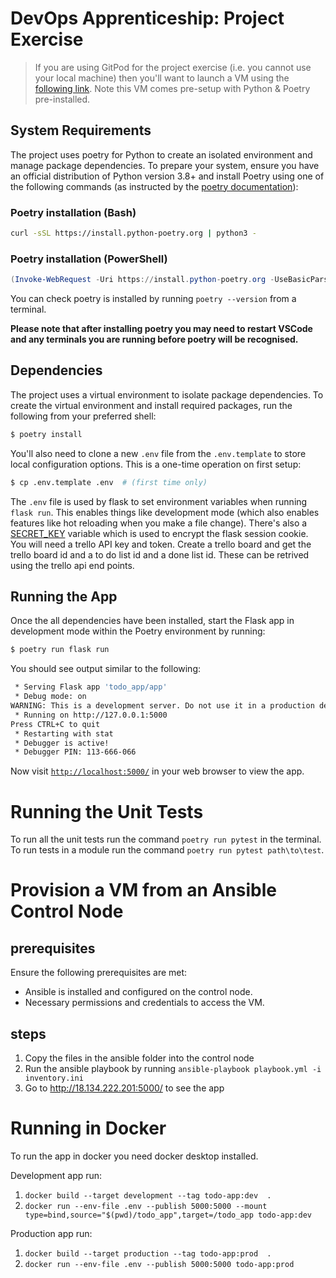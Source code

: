 # DevOps Apprenticeship: Project Exercise

> If you are using GitPod for the project exercise (i.e. you cannot use your local machine) then you'll want to launch a VM using the [following link](https://gitpod.io/#https://github.com/CorndelWithSoftwire/DevOps-Course-Starter). Note this VM comes pre-setup with Python & Poetry pre-installed.

## System Requirements

The project uses poetry for Python to create an isolated environment and manage package dependencies. To prepare your system, ensure you have an official distribution of Python version 3.8+ and install Poetry using one of the following commands (as instructed by the [poetry documentation](https://python-poetry.org/docs/#system-requirements)):

### Poetry installation (Bash)

```bash
curl -sSL https://install.python-poetry.org | python3 -
```

### Poetry installation (PowerShell)

```powershell
(Invoke-WebRequest -Uri https://install.python-poetry.org -UseBasicParsing).Content | py -
```

You can check poetry is installed by running `poetry --version` from a terminal.

**Please note that after installing poetry you may need to restart VSCode and any terminals you are running before poetry will be recognised.**

## Dependencies

The project uses a virtual environment to isolate package dependencies. To create the virtual environment and install required packages, run the following from your preferred shell:

```bash
$ poetry install
```

You'll also need to clone a new `.env` file from the `.env.template` to store local configuration options. This is a one-time operation on first setup:

```bash
$ cp .env.template .env  # (first time only)
```

The `.env` file is used by flask to set environment variables when running `flask run`. This enables things like development mode (which also enables features like hot reloading when you make a file change). There's also a [SECRET_KEY](https://flask.palletsprojects.com/en/2.3.x/config/#SECRET_KEY) variable which is used to encrypt the flask session cookie. You will need a trello API key and token. Create a trello board and get the trello board id and a to do list id and a done list id. These can be retrived using the trello api end points.

## Running the App

Once the all dependencies have been installed, start the Flask app in development mode within the Poetry environment by running:
```bash
$ poetry run flask run
```

You should see output similar to the following:
```bash
 * Serving Flask app 'todo_app/app'
 * Debug mode: on
WARNING: This is a development server. Do not use it in a production deployment. Use a production WSGI server instead.
 * Running on http://127.0.0.1:5000
Press CTRL+C to quit
 * Restarting with stat
 * Debugger is active!
 * Debugger PIN: 113-666-066
```
Now visit [`http://localhost:5000/`](http://localhost:5000/) in your web browser to view the app.

# Running the Unit Tests

To run all the unit tests run the command `poetry run pytest` in the terminal.
To run tests in a module run the command `poetry run pytest path\to\test`.

# Provision a VM from an Ansible Control Node

## prerequisites

Ensure the following prerequisites are met:

- Ansible is installed and configured on the control node.
- Necessary permissions and credentials to access the VM.

## steps

1. Copy the files in the ansible folder into the control node
2. Run the ansible playbook by running `ansible-playbook playbook.yml -i inventory.ini`
3. Go to http://18.134.222.201:5000/ to see the app

# Running in Docker

To run the app in docker you need docker desktop installed.

Development app run:
1. `docker build --target development --tag todo-app:dev  .`
2. `docker run --env-file .env --publish 5000:5000 --mount type=bind,source="$(pwd)/todo_app",target=/todo_app todo-app:dev`

Production app run:
1. `docker build --target production --tag todo-app:prod  .`
2. `docker run --env-file .env --publish 5000:5000 todo-app:prod`
